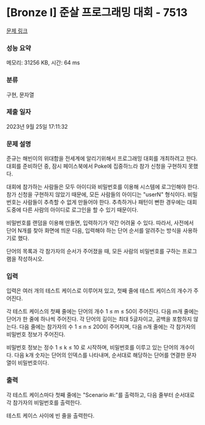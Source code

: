 # [Bronze I] 준살 프로그래밍 대회 - 7513 

[문제 링크](https://www.acmicpc.net/problem/7513) 

### 성능 요약

메모리: 31256 KB, 시간: 64 ms

### 분류

구현, 문자열

### 제출 일자

2023년 9월 25일 17:11:32

### 문제 설명

<p>준규는 해빈이의 위대함을 전세계에 알리기위해서 프로그래밍 대회를 개최하려고 한다. 대회를 준비하던 중, 잠시 페이스북에서 Poke에 집중하느라 참가 신청을 구현하지 못했다.</p>

<p>대회에 참가하는 사람들은 모두 아이디와 비밀번호를 이용해 시스템에 로그인해야 한다. 참가 신청을 구현하지 않았기 때문에, 모든 사람들의 아이디는 "userN" 형식이다. 비밀번호는 사람들이 추측할 수 없게 만들어야 한다. 추측하거나 패턴이 뻔한 경우에는 대회 도중에 다른 사람의 아이디로 로그인을 할 수 있기 때문이다.</p>

<p>비밀번호를 랜덤을 이용해 만들면, 입력하기가 약간 어려울 수 있다. 따라서, 사전에서 단어 N개를 찾아 화면에 띄운 다음, 입력해야 하는 단어 순서를 알려주는 방식을 사용하기로 했다.</p>

<p>단어의 목록과 각 참가자의 순서가 주어졌을 때, 모든 사람의 비밀번호를 구하는 프로그램을 작성하시오.</p>

### 입력 

 <p>입력은 여러 개의 테스트 케이스로 이루어져 있고, 첫째 줄에 테스트 케이스의 개수가 주어진다.</p>

<p>각 테스트 케이스의 첫째 줄에는 단어의 개수 1 ≤ m ≤ 50이 주어진다. 다음 m개 줄에는 단어가 한 줄에 하나씩 주어진다. 각 단어의 길이는 최대 5글자이고, 공백을 포함하지 않는다. 다음 줄에는 참가자의 수 1 ≤ n ≤ 200이 주어지며, 다음 n개 줄에는 각 참가자의 비밀번호 정보가 주어진다. </p>

<p>비밀번호 정보는 정수 1 ≤ k ≤ 10 로 시작하며, 비밀번호를 이루고 있는 단어의 개수이다. 다음 k개 숫자는 단어의 인덱스를 나타내며, 순서대로 해당하는 단어를 연결한 문자열이 비밀번호이다.</p>

### 출력 

 <p>각 테스트 케이스마다 첫째 줄에는 "Scenario #i:"를 출력하고, 다음 줄부터 순서대로 각 참가자의 비밀번호를 출력한다.</p>

<p>테스트 케이스 사이에 빈 줄을 출력한다.</p>

